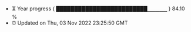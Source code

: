 - ⏳ Year progress { █████████████████████████▁▁▁▁▁ } 84.10 %
- ⏰ Updated on Thu, 03 Nov 2022 23:25:50 GMT

